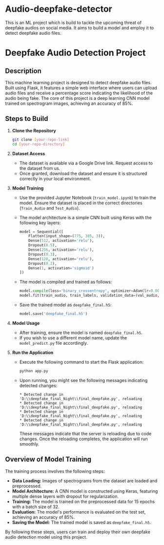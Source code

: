 # Audio-deepfake-detector
This is an ML project which is build to tackle the upcoming threat of deepfake audios on social media. It aims to build a model and employ it to detect deepfake audio files.

# Deepfake Audio Detection Project

## Description

This machine learning project is designed to detect deepfake audio files. Built using Flask, it features a simple web interface where users can upload audio files and receive a percentage score indicating the likelihood of the audio being fake. The core of this project is a deep learning CNN model trained on spectrogram images, achieving an accuracy of 85%.

## Steps to Build

1. **Clone the Repository**
   ```bash
   git clone [your-repo-link]
   cd [your-repo-directory]
   ```

2. **Dataset Access**
   - The dataset is available via a Google Drive link. Request access to the dataset from us.
   - Once granted, download the dataset and ensure it is structured correctly in your local environment.

3. **Model Training**
   - Use the provided Jupyter Notebook (`train_model.ipynb`) to train the model. Ensure the dataset is placed in the correct directories (`Train_Audio` and `Test_Audio`).
   - The model architecture is a simple CNN built using Keras with the following key layers:
     ```python
     model = Sequential([
         Flatten(input_shape=(775, 385, 3)),
         Dense(512, activation='relu'),
         Dropout(0.5),
         Dense(256, activation='relu'),
         Dropout(0.3),
         Dense(128, activation='relu'),
         Dropout(0.2),
         Dense(1, activation='sigmoid')
     ])
     ```

   - The model is compiled and trained as follows:
     ```python
     model.compile(loss='binary_crossentropy', optimizer=Adam(lr=0.0001), metrics=['accuracy'])
     model.fit(train_audio, train_labels, validation_data=(val_audio, val_labels), epochs=15, batch_size=32)
     ```

   - Save the trained model as `deepfake_final.h5`:
     ```python
     model.save('deepfake_final.h5')
     ```

4. **Model Usage**
   - After training, ensure the model is named `deepfake_final.h5`.
   - If you wish to use a different model name, update the `model_predict.py` file accordingly.

5. **Run the Application**
   - Execute the following command to start the Flask application:
     ```bash
     python app.py
     ```

   - Upon running, you might see the following messages indicating detected changes:
     ```
     * Detected change in 'D:\\deepfake_final_Night\\final_deepfake.py', reloading
     * Detected change in 'D:\\deepfake_final_Night\\final_deepfake.py', reloading
     * Detected change in 'D:\\deepfake_final_Night\\final_deepfake.py', reloading
     * Detected change in 'D:\\deepfake_final_Night\\final_deepfake.py', reloading
     ```

     These messages indicate that the server is reloading due to code changes. Once the reloading completes, the application will run smoothly.

## Overview of Model Training

The training process involves the following steps:

- **Data Loading:** Images of spectrograms from the dataset are loaded and preprocessed.
- **Model Architecture:** A CNN model is constructed using Keras, featuring multiple dense layers with dropout for regularization.
- **Training:** The model is trained on the preprocessed data for 15 epochs with a batch size of 32.
- **Evaluation:** The model's performance is evaluated on the test set, achieving an accuracy of 85%.
- **Saving the Model:** The trained model is saved as `deepfake_final.h5`.

By following these steps, users can train and deploy their own deepfake audio detection model using this project.
